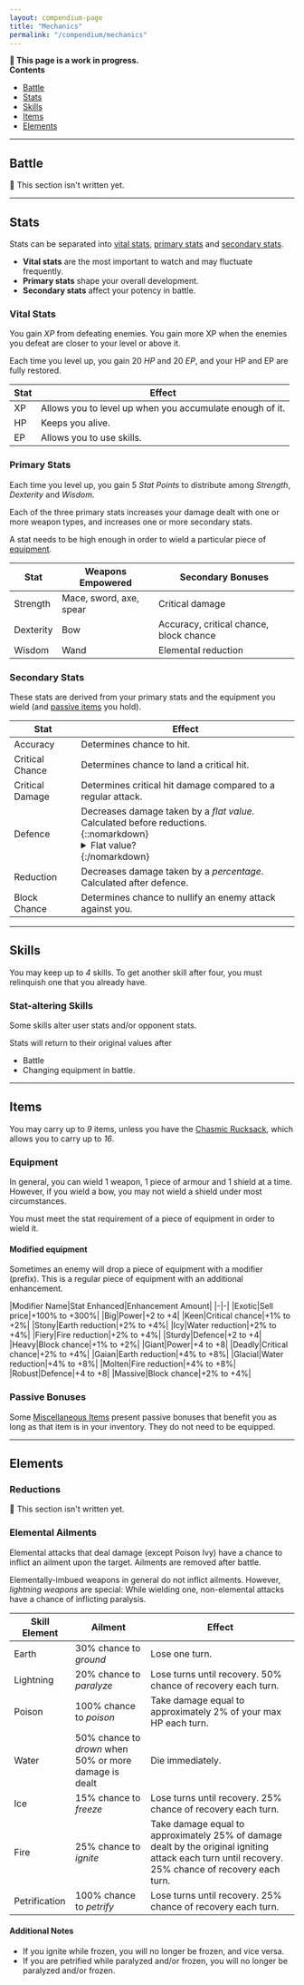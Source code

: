 ```yaml
---
layout: compendium-page
title: "Mechanics"
permalink: "/compendium/mechanics"
---
```


<strong class="callout">
  🚧 This page is a work in progress.
</strong>

<div class="callout">
  <strong>Contents</strong>
  <ul class="horizontal">
    <li>
      <a href="#battle">Battle</a>
    </li>
    <li>
      <a href="#stats">Stats</a>
    </li>
    <li>
      <a href="#skills">Skills</a>
    </li>
    <li>
      <a href="#items">Items</a>
    </li>
    <li>
      <a href="#elements">Elements</a>
    </li>
  </ul>
</div>

---

## Battle

<span class="callout">
  🚧 This section isn't written yet.
</span>

---

## Stats

Stats can be separated into [vital stats](#vital-stats), [primary stats](#primary-stats) and [secondary stats](#secondary-stats).

- **Vital stats** are the most important to watch and may fluctuate frequently.
- **Primary stats** shape your overall development.
- **Secondary stats** affect your potency in battle.

### Vital Stats

You gain *XP* from defeating enemies. You gain more XP when the enemies you defeat are closer to your level or above it.

Each time you level up, you gain 20 *HP* and 20 *EP*, and your HP and EP are fully restored.

|Stat|Effect
|-|-|
|XP|Allows you to level up when you accumulate enough of it.
|HP|Keeps you alive.
|EP|Allows you to use skills.

### Primary Stats

Each time you level up, you gain 5 *Stat Points* to distribute among *Strength*, *Dexterity* and *Wisdom*.

Each of the three primary stats increases your damage dealt with one or more weapon types, and increases one or more secondary stats.

A stat needs to be high enough in order to wield a particular piece of [equipment](#equipment).

|Stat|Weapons Empowered|Secondary Bonuses|
|-|-|-|
|Strength|Mace, sword, axe, spear|Critical damage|
|Dexterity|Bow|Accuracy, critical chance, block chance|
|Wisdom|Wand|Elemental reduction|

### Secondary Stats

These stats are derived from your primary stats and the equipment you wield (and [passive items](#passive-bonuses) you hold).

|Stat|Effect|
|-|-|
|Accuracy|Determines chance to hit.|
|Critical Chance|Determines chance to land a critical hit.|
|Critical Damage|Determines critical hit damage compared to a regular attack.|
|Defence|Decreases damage taken by a *flat value*. Calculated before reductions.<br />{::nomarkdown}<details><summary class="bar-descriptor">Flat value?</summary>Every point of defence will reduce damage taken by one point.</details>{:/nomarkdown}|
|Reduction|Decreases damage taken by a *percentage*. Calculated after defence.|
|Block Chance|Determines chance to nullify an enemy attack against you.|

---

## Skills

You may keep up to *4* skills. To get another skill after four, you must relinquish one that you already have.

### Stat-altering Skills

Some skills alter user stats and/or opponent stats.

Stats will return to their original values after

- Battle
- Changing equipment in battle.

---

## Items

You may carry up to *9* items, unless you have the [Chasmic Rucksack](miscellaneous#chasmic-rucksack), which allows you to carry up to *16*.

### Equipment

In general, you can wield 1 weapon, 1 piece of armour and 1 shield at a time. However, if you wield a bow, you may not wield a shield under most circumstances.

You must meet the stat requirement of a piece of equipment in order to wield it.

#### Modified equipment

Sometimes an enemy will drop a piece of equipment with a modifier (prefix). This is a regular piece of equipment with an additional enhancement.

|Modifier Name|Stat Enhanced|Enhancement Amount|
|-|-|
|Exotic|Sell price|+100% to +300%|
|Big|Power|+2 to +4|
|Keen|Critical chance|+1% to +2%|
|Stony|Earth reduction|+2% to +4%|
|Icy|Water reduction|+2% to +4%|
|Fiery|Fire reduction|+2% to +4%|
|Sturdy|Defence|+2 to +4|
|Heavy|Block chance|+1% to +2%|
|Giant|Power|+4 to +8|
|Deadly|Critical chance|+2% to +4%|
|Gaian|Earth reduction|+4% to +8%|
|Glacial|Water reduction|+4% to +8%|
|Molten|Fire reduction|+4% to +8%|
|Robust|Defence|+4 to +8|
|Massive|Block chance|+2% to +4%|

### Passive Bonuses

Some [Miscellaneous Items](miscellaneous) present passive bonuses that benefit you as long as that item is in your inventory. They do not need to be equipped.

---

## Elements

### Reductions

<span class="callout">
  🚧 This section isn't written yet.
</span>

### Elemental Ailments

Elemental attacks that deal damage (except Poison Ivy) have a chance to inflict an ailment upon the target. Ailments are removed after battle.

Elementally-imbued weapons in general do not inflict ailments. However, *lightning weapons* are special: While wielding one, non-elemental attacks have a chance of inflicting paralysis.

|Skill Element|Ailment|Effect|
|-|-|-|
|Earth|30% chance to *ground*|Lose one turn.|
|Lightning|20% chance to *paralyze*|Lose turns until recovery. 50% chance of recovery each turn.|
|Poison|100% chance to *poison*|Take damage equal to approximately 2% of your max HP each turn.|
|Water|50% chance to *drown* when 50% or more damage is dealt|Die immediately.|
|Ice|15% chance to *freeze*|Lose turns until recovery. 25% chance of recovery each turn.|
|Fire|25% chance to *ignite*|Take damage equal to approximately 25% of damage dealt by the original igniting attack each turn until recovery. 25% chance of recovery each turn.|
|Petrification|100% chance to *petrify*|Lose turns until recovery. 25% chance of recovery each turn.|

#### Additional Notes

- If you ignite while frozen, you will no longer be frozen, and vice versa.
- If you are petrified while paralyzed and/or frozen, you will no longer be paralyzed and/or frozen.